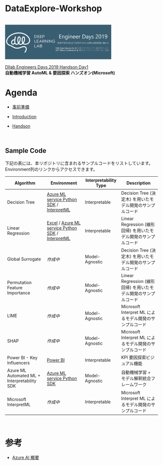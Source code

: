 # DataExplore-Workshop
<br/>

<img src="docs/images/dllab.png" width=350>


[Dllab Engineers Days 2019 Handson Day1](https://dllab.connpass.com/event/144595/)   
**自動機械学習 AutoML & 要因探索 ハンズオン(Microsoft)**



# Agenda
- [事前準備](./Setup.md)

- [Introduction](./Introduction.md)

- [Handson](./Handson.md)

<br/>

## Sample Code

下記の表には、本リポジトリに含まれるサンプルコードをリストしています。Environment列のリンクからアクセスできます。

| Algorithm | Environment | Interpretability Type | Description | 
| --- | --- | --- | --- |
| Decision Tree | [Azure ML service Python SDK](Sample/Decision-Tree/FactoryQC-azureml-sklearn-DT.ipynb) / [InterpretML](Sample/Decision-Tree/FactoryQC-InterpretML-DT.ipynb)| Interpretable | Decision Tree (決定木) を用いたモデル開発のサンプルコード| 
| Linear Regression | [Excel](Sample/Linear-Regression/linear-regression.xlsx) / [Azure ML service Python SDK](Sample/Linear-Regression/diabetes-azureml-sklearn-LR.ipynb) / [InterpretML](Sample/Linear-Regression/diabetes-InterpretML-LR.ipynb) | Interpretable | Linear Regression (線形回帰) を用いたモデル開発のサンプルコード| 
| Global Surrogate | _作成中_<!--[Python](Sample/Global-Surrogate)--> | Model-Agnostic | Decision Tree (決定木) を用いたモデル開発のサンプルコード| 
| Permutation Feature Importance |_作成中_<!--[Python](Sample/PFI)--> | Model-Agnostic | Linear Regression (線形回帰) を用いたモデル開発のサンプルコード| 
| LIME | _作成中_<!--[Python](Sample/LIME)--> | Model-Agnostic | Microsoft Interpret ML によるモデル開発のサンプルコード| 
| SHAP | _作成中_<!--[Python](Sample/SHAP)--> | Model-Agnostic | Microsoft Interpret ML によるモデル開発のサンプルコード|
| Power BI - Key Influencers | [Power BI](Sample/Key-Influencers/titanic-sample.pbix) | Interpretable| KPI 要因探索ビジュアル機能 |
| Azure ML Automated ML + Interpretability SDK | [Azure ML service Python SDK](Sample/Automated-Machine-Learning) | Model-Agnostic | 自動機械学習 + モデル解釈統合フレームワーク| 
| Microsoft InterpretML | _作成中_<!--[Python](Sample/Interpret)--> | Interpretable | Microsoft Interpret ML によるモデル開発のサンプルコード| 

<br/>


# 参考
- [Azure AI 概要](https://azure.microsoft.com/ja-jp/overview/ai-platform/#machine-learning)